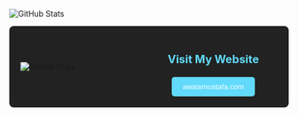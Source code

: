 ![GitHub Stats](https://github-readme-stats.vercel.app/api?username=awwais&show_icons=true&count_private=true&theme=transparent&hide_progress&hide=stars,issues,contribs&rank_icon=github&hide_rank=true)

<!-- Container for the GitHub Stats and Website Link -->
<div style="display: flex; justify-content: space-between; align-items: center; background: #222; padding: 20px; border-radius: 8px;">

  <!-- GitHub Stats -->
  <div style="flex: 1;">
    <img src="https://github-readme-stats.vercel.app/api?username=awwais&show_icons=true&count_private=true&theme=transparent&hide_progress&hide=stars,issues,contribs&rank_icon=github&hide_rank=true" alt="GitHub Stats">
  </div>

  <!-- Website Link -->
  <div style="flex: 1; text-align: center;">
    <h3 style="color: #61dafb; font-size: 20px;">Visit My Website</h3>
    <a href="https://awaismustafa.com" style="text-decoration: none;">
      <button style="background: #61dafb; color: #fff; padding: 10px 20px; border: none; border-radius: 5px; cursor: pointer;">
        awaismustafa.com
      </button>
    </a>
  </div>

</div>
